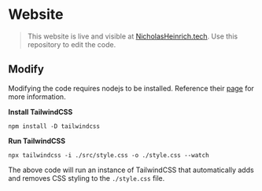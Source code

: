 # Website

> This website is live and visible at [NicholasHeinrich.tech](https://nicholasheinrich.tech). Use this repository to edit the code.

## Modify

Modifying the code requires nodejs to be installed. Reference their [page](https://nodejs.org/) for more information.

**Install TailwindCSS**

```
npm install -D tailwindcss
```

**Run TailwindCSS**

```
npx tailwindcss -i ./src/style.css -o ./style.css --watch
```

The above code will run an instance of TailwindCSS that automatically adds and removes CSS styling to the `./style.css` file.
